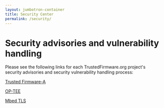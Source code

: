 ```yaml
---
layout: jumbotron-container
title: Security Center
permalink: /security/
---
```

# Security advisories and vulnerability handling

Please see the following links for each TrustedFirmware.org project's security advisories and security vulnerability handling process:

[Trusted Firmware-A](https://trustedfirmware-a.readthedocs.io/en/latest/process/security.html)

[OP-TEE](https://www.op-tee.org/security-advisories/)

[Mbed TLS](https://tls.mbed.org/security)
